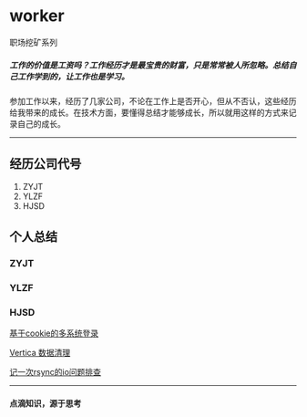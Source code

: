 # worker
职场挖矿系列

##### 工作的价值是工资吗？工作经历才是最宝贵的财富，只是常常被人所忽略。总结自己工作学到的，让工作也是学习。

参加工作以来，经历了几家公司，不论在工作上是否开心，但从不否认，这些经历给我带来的成长。在技术方面，要懂得总结才能够成长，所以就用这样的方式来记录自己的成长。

---
## 经历公司代号

1. ZYJT
2. YLZF
3. HJSD


## 个人总结

### ZYJT



### YLZF



### HJSD
[基于cookie的多系统登录](./HJSD/SSO.md)


[Vertica 数据清理](./HJSD/VERTICA-CLEAN-CACH.md)

[记一次rsync的io问题排查](./HJSD/RSYNC-IO.md)

---

#### 点滴知识，源于思考